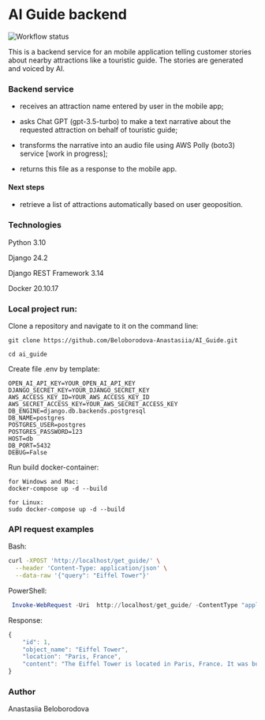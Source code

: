 # AI Guide backend
![Workflow status](https://github.com/Beloborodova-Anastasiia/AI_Guide/actions/workflows/merge_master.yaml/badge.svg)

This is a backend service for an mobile application telling customer stories about nearby attractions like a touristic guide. The stories are generated and voiced by AI.

### Backend service
- receives an attraction name entered by user in the mobile app;

- asks Chat GPT (gpt-3.5-turbo) to make a text narrative about the requested attraction on behalf of touristic guide;

- transforms the narrative into an audio file using AWS Polly (boto3) service [work in progress];

- returns this file as a response to the mobile app.

#### Next steps

- retrieve a list of attractions automatically based on user geoposition.



### Technologies

Python 3.10

Django 24.2

Django REST Framework 3.14

Docker 20.10.17


### Local project run:

Clone a repository and navigate to it on the command line:

```
git clone https://github.com/Beloborodova-Anastasiia/AI_Guide.git
```

```
cd ai_guide
```

Create file .env by template:

```
OPEN_AI_API_KEY=YOUR_OPEN_AI_API_KEY
DJANGO_SECRET_KEY=YOUR_DJANGO_SECRET_KEY
AWS_ACCESS_KEY_ID=YOUR_AWS_ACCESS_KEY_ID
AWS_SECRET_ACCESS_KEY=YOUR_AWS_SECRET_ACCESS_KEY
DB_ENGINE=django.db.backends.postgresql
DB_NAME=postgres
POSTGRES_USER=postgres
POSTGRES_PASSWORD=123
HOST=db
DB_PORT=5432
DEBUG=False
```

Run build docker-container:

```
for Windows and Mac:
docker-compose up -d --build
```
```
for Linux:
sudo docker-compose up -d --build
```


### API request examples

Bash:
```bash
curl -XPOST 'http://localhost/get_guide/' \
  --header 'Content-Type: application/json' \
  --data-raw '{"query": "Eiffel Tower"}'
```

PowerShell:
```powershell
 Invoke-WebRequest -Uri  http://localhost/get_guide/ -ContentType "application/json" -Method POST -Body '{"query": "Eiffel Tower"}'
 ```
Response:
```js
{
    "id": 1,
    "object_name": "Eiffel Tower",
    "location": "Paris, France",
    "content": "The Eiffel Tower is located in Paris, France. It was built in 1889 and stands at a height of 330 meters. It is one of the most famous landmarks in the world and offers stunning views of the city from its observation decks."
}
```


### Author

Anastasiia Beloborodova 
